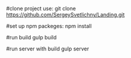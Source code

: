 #clone project use:
git clone https://github.com/SergeySvetlichny/Landing.git

#set up npm packeges:
npm install

#run build
gulp build

#run server with build
gulp server